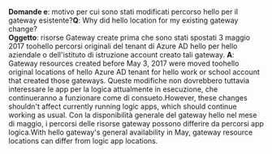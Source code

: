 <span data-ttu-id="ef122-101">**Domande e**: motivo per cui sono stati modificati percorso hello per il gateway esistente?</span><span class="sxs-lookup"><span data-stu-id="ef122-101">**Q**: Why did hello location for my existing gateway change?</span></span> <br/><span data-ttu-id="ef122-102">
**Oggetto**: risorse Gateway create prima che sono stati spostati 3 maggio 2017 toohello percorsi originali del tenant di Azure AD hello per hello aziendale o dell'istituto di istruzione account creato tali gateway.</span><span class="sxs-lookup"><span data-stu-id="ef122-102">
**A**: Gateway resources created before May 3, 2017 were moved toohello original locations of hello Azure AD tenant for hello work or school account that created those gateways.</span></span> <span data-ttu-id="ef122-103">Queste modifiche non dovrebbero tuttavia interessare le app per la logica attualmente in esecuzione, che continueranno a funzionare come di consueto.</span><span class="sxs-lookup"><span data-stu-id="ef122-103">However, these changes shouldn't affect currently running logic apps, which should continue working as usual.</span></span> <span data-ttu-id="ef122-104">Con la disponibilità generale del gateway hello nel mese di maggio, i percorsi delle risorse gateway possono differire da percorsi app logica.</span><span class="sxs-lookup"><span data-stu-id="ef122-104">With hello gateway's general availability in May, gateway resource locations can differ from logic app locations.</span></span>